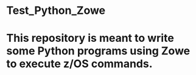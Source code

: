 # Test_Python_Zowe
#
# This repository is meant to write some Python programs using Zowe to execute z/OS commands.
#
